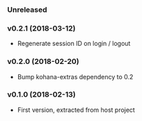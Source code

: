### Unreleased

### v0.2.1 (2018-03-12)

* Regenerate session ID on login / logout 

### v0.2.0 (2018-02-20)

* Bump kohana-extras dependency to 0.2

### v0.1.0 (2018-02-13)

* First version, extracted from host project
